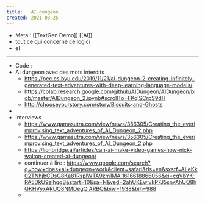 ```yaml
---
title:   AI dungeon
created: 2021-03-25
---
```

- Meta :  [[TextGen Demo]]  [[AI]]
- tout ce qui concerne ce logici
- el 

- ------------------------------------------------ 
- Code :  
- AI dungeon avec des mots interdits
    - https://pcc.cs.byu.edu/2019/11/21/ai-dungeon-2-creating-infinitely-generated-text-adventures-with-deep-learning-language-models/
    - https://colab.research.google.com/github/AIDungeon/AIDungeon/blob/master/AIDungeon_2.ipynb#scrollTo=FKqlSCrpS9dH
    - http://chooseyourstory.com/story/Biscuits-and-Ghosts
- 
- Interviews 
    - https://www.gamasutra.com/view/news/356305/Creating_the_everimprovising_text_adventures_of_AI_Dungeon_2.php
    - https://www.gamasutra.com/view/news/356305/Creating_the_everimprovising_text_adventures_of_AI_Dungeon_2.php
    - https://lionbridge.ai/articles/can-ai-make-video-games-how-nick-walton-created-ai-dungeon/
    - continuer à lire : https://www.google.com/search?q=how+does+ai+dungeon+work&client=safari&rls=en&sxsrf=ALeKk02TNhjbCDsG8Ka81RsplWTA9zm1MA:1616618866056&ei=cqVbYK-PA5DkU9zihqgB&start=10&sa=N&ved=2ahUKEwivkP7J5snvAhUQ8hQKHVyxARUQ8NMDegQIARBQ&biw=1938&bih=988
    - 